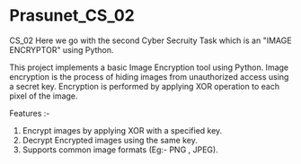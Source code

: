 # Prasunet_CS_02

CS_02
Here we go with the second Cyber Secruity Task which is an "IMAGE ENCRYPTOR" using Python.

This project implements a basic Image Encryption tool using Python. Image encryption is the process of hiding images from unauthorized access using a secret key. Encryption is performed by applying XOR operation to each pixel of the image.

Features :-
1. Encrypt images by applying XOR with a specified key.
2. Decrypt Encrypted images using the same key.
3. Supports common image formats (Eg:- PNG , JPEG).
